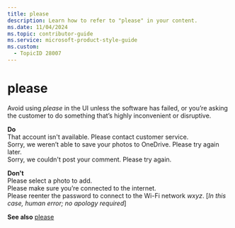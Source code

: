```yaml
---
title: please
description: Learn how to refer to "please" in your content.
ms.date: 11/04/2024
ms.topic: contributor-guide
ms.service: microsoft-product-style-guide
ms.custom:
  - TopicID 28007
---
```



# please

Avoid using *please* in the UI unless the software has failed, or you’re asking the customer to do something that’s highly inconvenient or disruptive.

**Do**  
That account isn't available. Please contact customer service.  
Sorry, we weren’t able to save your photos to OneDrive. Please try again later.  
Sorry, we couldn't post your comment. Please try again.

**Don't**  
Please select a photo to add.  
Please make sure you’re connected to the internet.  
Please reenter the password to connect to the Wi-Fi network *wxyz*. [*In this case, human error; no apology required*]

**See also** [please](/style-guide/a-z-word-list-term-collections/p/please)

